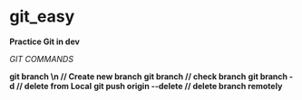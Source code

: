 # git_easy
**Practice Git in dev**

*GIT COMMANDS*

**git branch <newbranch> \n // Create new branch**
**git branch // check branch**
**git branch -d <branchname> // delete from Local**
**git push origin --delete <branchname> //  delete branch remotely**
 

